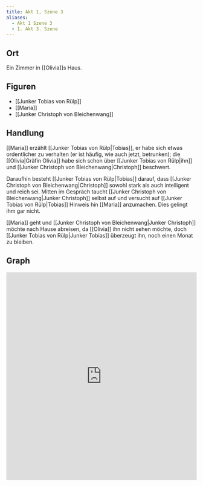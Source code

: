 ```yaml
---
title: Akt 1, Szene 3
aliases:
  - Akt 1 Szene 3
  - 1. Akt 3. Szene
---
```

## Ort
Ein Zimmer in [[Olivia]]s Haus.

## Figuren
- [[Junker Tobias von Rülp]]
- [[Maria]]
- [[Junker Christoph von Bleichenwang]]

## Handlung
[[Maria]] erzählt [[Junker Tobias von Rülp|Tobias]], er habe sich etwas ordentlicher zu verhalten (er ist häufig, wie auch jetzt, betrunken); die [[Olivia|Gräfin Olivia]] habe sich schon über [[Junker Tobias von Rülp|ihn]] und [[Junker Christoph von Bleichenwang|Christoph]] beschwert.

Daraufhin besteht [[Junker Tobias von Rülp|Tobias]] darauf, dass [[Junker Christoph von Bleichenwang|Christoph]] sowohl stark als auch intelligent und reich sei. Mitten im Gespräch taucht [[Junker Christoph von Bleichenwang|Junker Christoph]] selbst auf und versucht auf [[Junker Tobias von Rülp|Tobias]] Hinweis hin [[Maria]] anzumachen. Dies gelingt ihm gar nicht.

[[Maria]] geht und [[Junker Christoph von Bleichenwang|Junker Christoph]] möchte nach Hause abreisen, da [[Olivia]] ihn nicht sehen möchte, doch [[Junker Tobias von Rülp|Junker Tobias]] überzeugt ihn, noch einen Monat zu bleiben.

## Graph
<iframe src="https://catchears.github.io/was-ihr-wollt-graphs/act-1/act-1-scene-3-dark" width=100% height=550 style="border: 0;"></iframe>